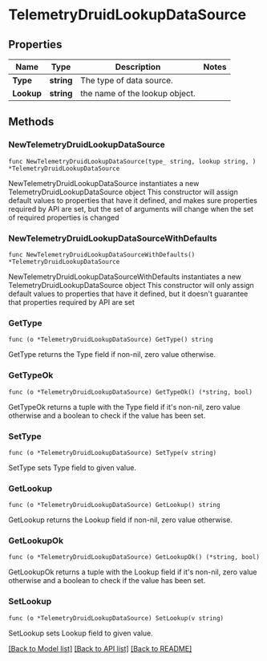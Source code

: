 # TelemetryDruidLookupDataSource

## Properties

Name | Type | Description | Notes
------------ | ------------- | ------------- | -------------
**Type** | **string** | The type of data source. | 
**Lookup** | **string** | the name of the lookup object. | 

## Methods

### NewTelemetryDruidLookupDataSource

`func NewTelemetryDruidLookupDataSource(type_ string, lookup string, ) *TelemetryDruidLookupDataSource`

NewTelemetryDruidLookupDataSource instantiates a new TelemetryDruidLookupDataSource object
This constructor will assign default values to properties that have it defined,
and makes sure properties required by API are set, but the set of arguments
will change when the set of required properties is changed

### NewTelemetryDruidLookupDataSourceWithDefaults

`func NewTelemetryDruidLookupDataSourceWithDefaults() *TelemetryDruidLookupDataSource`

NewTelemetryDruidLookupDataSourceWithDefaults instantiates a new TelemetryDruidLookupDataSource object
This constructor will only assign default values to properties that have it defined,
but it doesn't guarantee that properties required by API are set

### GetType

`func (o *TelemetryDruidLookupDataSource) GetType() string`

GetType returns the Type field if non-nil, zero value otherwise.

### GetTypeOk

`func (o *TelemetryDruidLookupDataSource) GetTypeOk() (*string, bool)`

GetTypeOk returns a tuple with the Type field if it's non-nil, zero value otherwise
and a boolean to check if the value has been set.

### SetType

`func (o *TelemetryDruidLookupDataSource) SetType(v string)`

SetType sets Type field to given value.


### GetLookup

`func (o *TelemetryDruidLookupDataSource) GetLookup() string`

GetLookup returns the Lookup field if non-nil, zero value otherwise.

### GetLookupOk

`func (o *TelemetryDruidLookupDataSource) GetLookupOk() (*string, bool)`

GetLookupOk returns a tuple with the Lookup field if it's non-nil, zero value otherwise
and a boolean to check if the value has been set.

### SetLookup

`func (o *TelemetryDruidLookupDataSource) SetLookup(v string)`

SetLookup sets Lookup field to given value.



[[Back to Model list]](../README.md#documentation-for-models) [[Back to API list]](../README.md#documentation-for-api-endpoints) [[Back to README]](../README.md)


